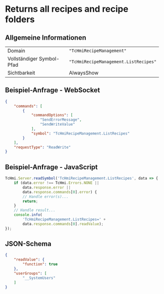 # Returns all recipes and recipe folders

## Allgemeine Informationen

|  |  |
| - | - |
| Domain | `"TcHmiRecipeManagement"` |
| Vollständiger Symbol-Pfad | `"TcHmiRecipeManagement.ListRecipes"` |
| Sichtbarkeit | AlwaysShow |

## Beispiel-Anfrage - WebSocket

```json
{
    "commands": [
        {
            "commandOptions": [
                "SendErrorMessage",
                "SendWriteValue"
            ],
            "symbol": "TcHmiRecipeManagement.ListRecipes"
        }
    ],
    "requestType": "ReadWrite"
}
```

## Beispiel-Anfrage - JavaScript

```javascript
TcHmi.Server.readSymbol('TcHmiRecipeManagement.ListRecipes', data => {
    if (data.error !== TcHmi.Errors.NONE ||
        data.response.error ||
        data.response.commands[0].error) {
        // Handle error(s)...
        return;
    }
    // Handle result...
    console.info(
        'TcHmiRecipeManagement.ListRecipes=' +
        data.response.commands[0].readValue);
});
```

## JSON-Schema

```json
{
    "readValue": {
        "function": true
    },
    "userGroups": [
        "__SystemUsers"
    ]
}
```

